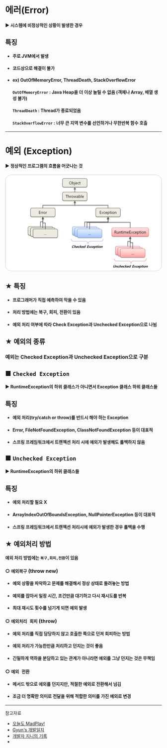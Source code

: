 # 에러(Error)
#### ▶ 시스템에 비정상적인 상황이 발생한 경우

## 특징
* #### 주로 JVM에서 발생
* #### 코드상으로 해결이 불가
* #### ex) OutOfMemoryError, ThreadDeath, StackOverflowError
    #### `OutOfMemoryError` : Java Heap을 더 이상 늘릴 수 없음 (객체나 Array, 배열 생성 불가)
    #### `ThreadDeath` : Thread가 종료되었음
    #### `StackOverflowError` : 너무 큰 지역 변수를 선언하거나 무한반복 함수 호출

<hr/>

# 예외 (Exception)
#### ▶ 정상적인 프로그램의 흐름을 어긋나는 것
![](../CS_IMG/Exception_Structure.png)

## ★ 특징
* #### 프로그래머가 직접 예측하여 막을 수 있음
* #### 처리 방법에는 복구, 회피, 전환이 있음
* #### 예외 처리 여부에 따라 Check Exception과 Unchecked Exception으로 나뉨

## ★ 예외의 종류
### 예외는 Checked Exception과 Unchecked Exception으로 구분

## ■ `Checked Exception`
 #### ▶ RuntimeException의 하위 클래스가 아니면서 Exception 클래스 하위 클래스들

## 특징
* #### 예외 처리(try/catch or throw)를 반드시 해야 하는 Exception
* #### Error, FileNotFoundException, ClassNotFoundException 등이 대표적
* #### 스프링 프레임워크에서 트랜젝션 처리 시에 예외가 발생해도 롤백하지 않음


## ■ `Unchecked Exception`
#### ▶ RuntimeException의 하위 클래스들

## 특징
* #### 예외 처리할 필요 X
* #### ArrayIndexOutOfBoundsException, NullPointerException 등이 대표적
* #### 스프링 프레임워크에서 트랜젝션 처리시에 예외가 발생한 경우 롤백을 수행


## ★ 예외처리 방법
#### 예외 처리 방법에는 `복구,회피,전환`이 있음

### ○ `예외복구` (throw new)
* #### 예외 상황을 파악하고 문제를 해결해서 정상 상태로 돌려놓는 방법
* #### 예외를 잡아서 일정 시간, 조건만큼 대기하고 다시 재시도를 반복
* #### 최대 재시도 횟수를 넘기게 되면 예외 발생

### ○ `예외처리 회피` (throw)
* #### 예외 처리를 직접 담당하지 않고 호출한 쪽으로 던져 회피하는 방법
* #### 예외 처리가 가능한만큼 처리하고 던지는 것이 좋음
* #### 긴밀하게 역하을 분담하고 있는 관계가 아니라면 예외를 그냥 던지는 것은 무책임

### ○ `예외 전환`
* #### 메서드 밖으로 에외를 던지지만, 적절한 예외로 전환해서 넘김
* #### 조금 더 명확한 의미로 전달을 위해 적합한 의미를 가진 예외로 변경

<hr/>

참고자료
* [오늘도 MadPlay!](https://madplay.github.io/post/java-checked-unchecked-exceptions)
* [Gyun's 개발일지](https://devlog-wjdrbs96.tistory.com/351)
* [개발자 지니의 기록](https://cocobi.tistory.com/146)
* []()